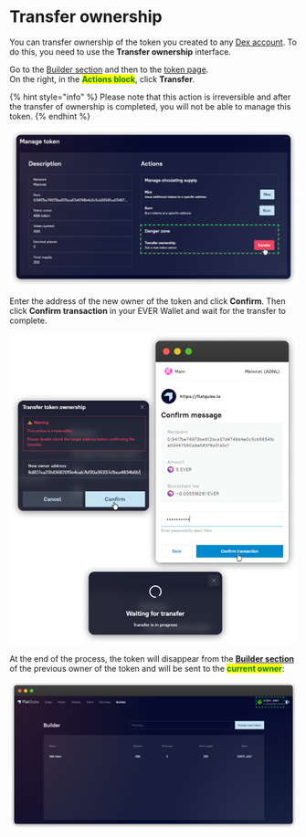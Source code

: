 # Transfer ownership

You can transfer ownership of the token you created to any [Dex account](../../pools/how-to/connect-dex-account.md). To do this, you need to use the **Transfer ownership** interface.

Go to the [Builder section](../) and then to the [token page](../interface/token-page.md).\
On the right, in the <mark style="color:green;">**Actions block**</mark>, click **Transfer**.

{% hint style="info" %}
Please note that this action is irreversible and after the transfer of ownership is completed, you will not be able to manage this token.
{% endhint %}

![](<../../../.gitbook/assets/image (108).png>)

Enter the address of the new owner of the token and click **Confirm**. Then click **Confirm transaction** in your EVER Wallet and wait for the transfer to complete.

![](<../../../.gitbook/assets/image (85).png>)

At the end of the process, the token will disappear from the [**Builder section**](../) of the previous owner of the token and will be sent to the <mark style="color:green;">**current owner**</mark>:

![](<../../../.gitbook/assets/image (63).png>)
